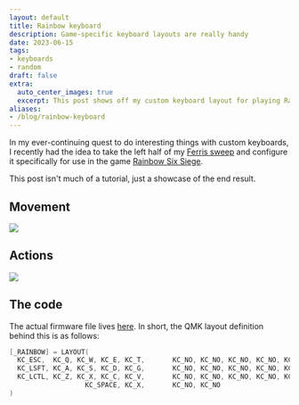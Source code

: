 ```yaml
---
layout: default
title: Rainbow keyboard
description: Game-specific keyboard layouts are really handy
date: 2023-06-15
tags:
- keyboards
- random
draft: false
extra:
  auto_center_images: true
  excerpt: This post shows off my custom keyboard layout for playing Rainbow Six Siege
aliases:
- /blog/rainbow-keyboard
---
```


In my ever-continuing quest to do interesting things with custom keyboards, I recently had the idea to take the left half of my [Ferris sweep](https://github.com/davidphilipbarr/Sweep) and configure it specifically for use in the game [Rainbow Six Siege](https://en.wikipedia.org/wiki/Tom_Clancy%27s_Rainbow_Six).

This post isn't much of a tutorial, just a showcase of the end result.

## Movement

![](/images/posts/rainbow-keyboard/movement_layout.png)

## Actions

![](/images/posts/rainbow-keyboard/action_layout.png)

## The code

The actual firmware file lives [here](https://github.com/ewpratten/qmk_firmware/blob/d6eda8f6a96b2f1753cd59cbb161763500a8afb5/keyboards/ferris/keymaps/ewpratten/keymap.c#L82-L87). In short, the QMK layout definition behind this is as follows:

```c
[_RAINBOW] = LAYOUT(
  KC_ESC,  KC_Q, KC_W, KC_E, KC_T,       KC_NO, KC_NO, KC_NO, KC_NO, KC_NO,
  KC_LSFT, KC_A, KC_S, KC_D, KC_G,       KC_NO, KC_NO, KC_NO, KC_NO, KC_NO,
  KC_LCTL, KC_Z, KC_X, KC_C, KC_V,       KC_NO, KC_NO, KC_NO, KC_NO, KC_NO,
                   KC_SPACE, KC_X,       KC_NO, KC_NO
)
```
